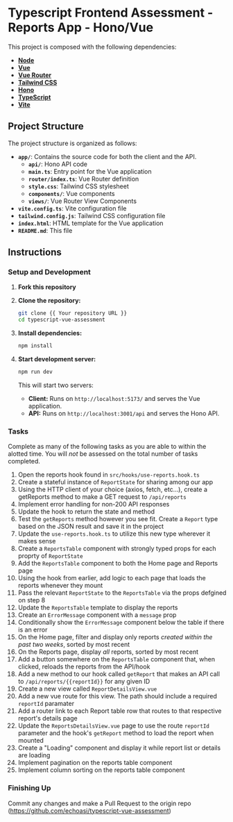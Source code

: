 # Typescript Frontend Assessment - Reports App - Hono/Vue

This project is composed with the following dependencies:

- **[Node](https://nodejs.org)**
- **[Vue](https://vuejs.org/)**
- **[Vue Router](https://router.vuejs.org/)**
- **[Tailwind CSS](https://tailwindcss.com/)**
- **[Hono](https://hono.dev/)**
- **[TypeScript](https://www.typescriptlang.org/)**
- **[Vite](https://vite.dev/)**

## Project Structure

The project structure is organized as follows:

- **`app/`**: Contains the source code for both the client and the API.
  - **`api/`**: Hono API code
  - **`main.ts`**: Entry point for the Vue application
  - **`router/index.ts`**: Vue Router definition
  - **`style.css`**: Tailwind CSS stylesheet
  - **`components/`**: Vue components
  - **`views/`**: Vue Router View Components
- **`vite.config.ts`**: Vite configuration file
- **`tailwind.config.js`**: Tailwind CSS configuration file 
- **`index.html`**: HTML template for the Vue application
- **`README.md`**: This file

## Instructions

### Setup and Development

1. **Fork this repository**

2. **Clone the repository:**
   ```bash
   git clone {{ Your repository URL }}
   cd typescript-vue-assessment
   ```

3. **Install dependencies:**
   ```bash
   npm install
   ```

4. **Start development server:**
   ```bash
   npm run dev
   ```

   This will start two servers:
   - **Client:** Runs on `http://localhost:5173/` and serves the Vue application.
   - **API:** Runs on `http://localhost:3001/api` and serves the Hono API.


### Tasks

Complete as many of the following tasks as you are able to within the alotted time. You will _not_ be assessed on the total number of tasks completed.
 
1. Open the reports hook found in `src/hooks/use-reports.hook.ts`
2. Create a stateful instance of `ReportState` for sharing among our app
3. Using the HTTP client of your choice (axios, fetch, etc...), create a getReports method to make a GET request to `/api/reports` 
4. Implement error handling for non-200 API responses
5. Update the hook to return the state and method
6. Test the `getReports` method however you see fit. Create a `Report` type based on the JSON result and save it in the project
7. Update the `use-reports.hook.ts` to utilize this new type wherever it makes sense 
8. Create a `ReportsTable` component with strongly typed props for each proprty of `ReportState`
9.  Add the `ReportsTable` component to both the Home page and Reports page
10. Using the hook from earlier, add logic to each page that loads the reports whenever they mount
11. Pass the relevant `ReportState` to the `ReportsTable` via the props defgined on step 8
12. Update the `ReportsTable` template to display the reports
13. Create an `ErrorMessage` component with a `message` prop
14. Conditionally show the `ErrorMessage` component below the table if there is an error
15. On the Home page, filter and display only reports _created within the past two weeks_, sorted by most recent
16. On the Reports page, display _all_ reports, sorted by most recent
17. Add a button somewhere on the `ReportsTable` component that, when clicked, reloads the reports from the API/hook
18. Add a new method to our hook called `getReport` that makes an API call to `/api/reports/{{reportId}}` for any given ID
19. Create a new view called `ReportDetailsView.vue`
20. Add a new vue route for this view. The path should include a required `reportId` paramater
21. Add a router link to each Report table row that routes to that respective report's details page
22. Update the `ReportsDetailsView.vue` page to use the route `reportId` parameter and the hook's `getReport` method to load the report when mounted
23. Create a "Loading" component and display it while report list or details are loading
24. Implement pagination on the reports table component
25. Implement column sorting on the reports table component

### Finishing Up
Commit any changes and make a Pull Request to the origin repo (https://github.com/echoasi/typescript-vue-assessment)